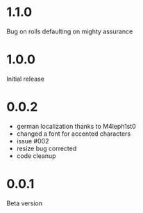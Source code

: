 # 1.1.0
Bug on rolls defaulting on mighty assurance
# 1.0.0
Initial release
# 0.0.2
- german localization thanks to M4leph1st0 
- changed a font for accented characters
- issue #002
- resize bug corrected
- code cleanup
# 0.0.1
Beta version
